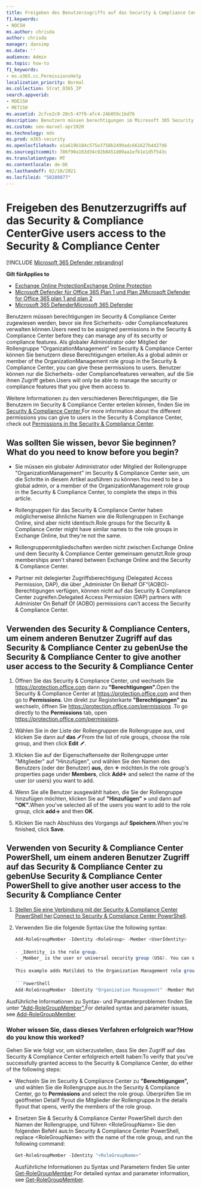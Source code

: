 ```yaml
---
title: Freigeben des Benutzerzugriffs auf das Security & Compliance Center
f1.keywords:
- NOCSH
ms.author: chrisda
author: chrisda
manager: dansimp
ms.date: ''
audience: Admin
ms.topic: how-to
f1_keywords:
- ms.o365.cc.PermissionsHelp
localization_priority: Normal
ms.collection: Strat_O365_IP
search.appverid:
- MOE150
- MET150
ms.assetid: 2cfce2c8-20c5-47f9-afc4-24b059c1bd76
description: Benutzern müssen berechtigungen im Microsoft 365 Security & Compliance Center zugewiesen werden, bevor sie ihre Sicherheits- oder Compliancefeatures verwalten können.
ms.custom: seo-marvel-apr2020
ms.technology: mdo
ms.prod: m365-security
ms.openlocfilehash: e1a619b184c575e3750b2499adc661627b4d27d6
ms.sourcegitcommit: 786f90a163d34c02b8451d09aa1efb1e1d5f543c
ms.translationtype: MT
ms.contentlocale: de-DE
ms.lasthandoff: 02/18/2021
ms.locfileid: "50289877"
---
```

# <a name="give-users-access-to-the-security--compliance-center"></a><span data-ttu-id="cc70a-103">Freigeben des Benutzerzugriffs auf das Security & Compliance Center</span><span class="sxs-lookup"><span data-stu-id="cc70a-103">Give users access to the Security & Compliance Center</span></span>

[!INCLUDE [Microsoft 365 Defender rebranding](../includes/microsoft-defender-for-office.md)]

<span data-ttu-id="cc70a-104">**Gilt für**</span><span class="sxs-lookup"><span data-stu-id="cc70a-104">**Applies to**</span></span>
- [<span data-ttu-id="cc70a-105">Exchange Online Protection</span><span class="sxs-lookup"><span data-stu-id="cc70a-105">Exchange Online Protection</span></span>](exchange-online-protection-overview.md)
- [<span data-ttu-id="cc70a-106">Microsoft Defender für Office 365 Plan 1 und Plan 2</span><span class="sxs-lookup"><span data-stu-id="cc70a-106">Microsoft Defender for Office 365 plan 1 and plan 2</span></span>](office-365-atp.md)
- [<span data-ttu-id="cc70a-107">Microsoft 365 Defender</span><span class="sxs-lookup"><span data-stu-id="cc70a-107">Microsoft 365 Defender</span></span>](../mtp/microsoft-threat-protection.md)

<span data-ttu-id="cc70a-108">Benutzern müssen berechtigungen im Security & Compliance Center zugewiesen werden, bevor sie ihre Sicherheits- oder Compliancefeatures verwalten können.</span><span class="sxs-lookup"><span data-stu-id="cc70a-108">Users need to be assigned permissions in the Security & Compliance Center before they can manage any of its security or compliance features.</span></span> <span data-ttu-id="cc70a-109">Als globaler Administrator oder Mitglied der Rollengruppe "OrganizationManagement" im Security & Compliance Center können Sie benutzern diese Berechtigungen erteilen.</span><span class="sxs-lookup"><span data-stu-id="cc70a-109">As a global admin or member of the OrganizationManagement role group in the Security & Compliance Center, you can give these permissions to users.</span></span> <span data-ttu-id="cc70a-110">Benutzer können nur die Sicherheits- oder Compliancefeatures verwalten, auf die Sie ihnen Zugriff geben.</span><span class="sxs-lookup"><span data-stu-id="cc70a-110">Users will only be able to manage the security or compliance features that you give them access to.</span></span>

<span data-ttu-id="cc70a-111">Weitere Informationen zu den verschiedenen Berechtigungen, die Sie Benutzern im Security & Compliance Center erteilen können, finden Sie im [Security & Compliance Center.](permissions-in-the-security-and-compliance-center.md)</span><span class="sxs-lookup"><span data-stu-id="cc70a-111">For more information about the different permissions you can give to users in the Security & Compliance Center, check out [Permissions in the Security & Compliance Center](permissions-in-the-security-and-compliance-center.md).</span></span>

## <a name="what-do-you-need-to-know-before-you-begin"></a><span data-ttu-id="cc70a-112">Was sollten Sie wissen, bevor Sie beginnen?</span><span class="sxs-lookup"><span data-stu-id="cc70a-112">What do you need to know before you begin?</span></span>

- <span data-ttu-id="cc70a-113">Sie müssen ein globaler Administrator oder Mitglied der Rollengruppe "OrganizationManagement" im Security & Compliance Center sein, um die Schritte in diesem Artikel ausführen zu können.</span><span class="sxs-lookup"><span data-stu-id="cc70a-113">You need to be a global admin, or a member of the OrganizationManagement role group in the Security & Compliance Center, to complete the steps in this article.</span></span>

- <span data-ttu-id="cc70a-114">Rollengruppen für das Security & Compliance Center haben möglicherweise ähnliche Namen wie die Rollengruppen in Exchange Online, sind aber nicht identisch.</span><span class="sxs-lookup"><span data-stu-id="cc70a-114">Role groups for the Security & Compliance Center might have similar names to the role groups in Exchange Online, but they're not the same.</span></span>

- <span data-ttu-id="cc70a-115">Rollengruppenmitgliedschaften werden nicht zwischen Exchange Online und dem Security & Compliance Center gemeinsam genutzt.</span><span class="sxs-lookup"><span data-stu-id="cc70a-115">Role group memberships aren't shared between Exchange Online and the Security & Compliance Center.</span></span>

- <span data-ttu-id="cc70a-116">Partner mit delegierter Zugriffsberechtigung (Delegated Access Permission, DAP), die über „Administer On Behalf OF“(AOBO)-Berechtigungen verfügen, können nicht auf das Security & Compliance Center zugreifen.</span><span class="sxs-lookup"><span data-stu-id="cc70a-116">Delegated Access Permission (DAP) partners with Administer On Behalf Of (AOBO) permissions can't access the Security & Compliance Center.</span></span>

## <a name="use-the-security--compliance-center-to-give-another-user-access-to-the-security--compliance-center"></a><span data-ttu-id="cc70a-117">Verwenden des Security & Compliance Centers, um einem anderen Benutzer Zugriff auf das Security & Compliance Center zu geben</span><span class="sxs-lookup"><span data-stu-id="cc70a-117">Use the Security & Compliance Center to give another user access to the Security & Compliance Center</span></span>

1. <span data-ttu-id="cc70a-118">Öffnen Sie das Security & Compliance Center, und wechseln Sie <https://protection.office.com> dann zu **"Berechtigungen".**</span><span class="sxs-lookup"><span data-stu-id="cc70a-118">Open the Security & Compliance Center at <https://protection.office.com> and then go to **Permissions**.</span></span> <span data-ttu-id="cc70a-119">Um direkt zur Registerkarte **"Berechtigungen" zu** wechseln, öffnen Sie <https://protection.office.com/permissions> .</span><span class="sxs-lookup"><span data-stu-id="cc70a-119">To go directly to the **Permissions** tab, open <https://protection.office.com/permissions>.</span></span>

2. <span data-ttu-id="cc70a-120">Wählen Sie in der Liste der Rollengruppen die Rollengruppe aus, und klicken Sie dann auf **das** ![ Bearbeitungssymbol. ](../../media/O365-MDM-CreatePolicy-EditIcon.gif)</span><span class="sxs-lookup"><span data-stu-id="cc70a-120">From the list of role groups, choose the role group, and then click **Edit** ![Edit icon](../../media/O365-MDM-CreatePolicy-EditIcon.gif).</span></span>

3. <span data-ttu-id="cc70a-121">Klicken Sie auf der Eigenschaftenseite der Rollengruppe unter "Mitglieder" auf "Hinzufügen", und wählen Sie den Namen des Benutzers (oder der Benutzer) **aus,** den ![ Sie hinzufügen ](../../media/ITPro-EAC-AddIcon.gif) möchten.</span><span class="sxs-lookup"><span data-stu-id="cc70a-121">In the role group's properties page under **Members**, click **Add**![Add Icon](../../media/ITPro-EAC-AddIcon.gif) and select the name of the user (or users) you want to add.</span></span>

4. <span data-ttu-id="cc70a-122">Wenn Sie alle Benutzer ausgewählt haben, die Sie der Rollengruppe hinzufügen möchten, klicken Sie auf **"Hinzufügen" \>** und dann auf **"OK".**</span><span class="sxs-lookup"><span data-stu-id="cc70a-122">When you've selected all of the users you want to add to the role group, click **add-\>** and then **OK**.</span></span>

5. <span data-ttu-id="cc70a-123">Klicken Sie nach Abschluss des Vorgangs auf **Speichern**.</span><span class="sxs-lookup"><span data-stu-id="cc70a-123">When you're finished, click **Save**.</span></span>

## <a name="use-security--compliance-center-powershell-to-give-another-user-access-to-the-security--compliance-center"></a><span data-ttu-id="cc70a-124">Verwenden von Security & Compliance Center PowerShell, um einem anderen Benutzer Zugriff auf das Security & Compliance Center zu geben</span><span class="sxs-lookup"><span data-stu-id="cc70a-124">Use Security & Compliance Center PowerShell to give another user access to the Security & Compliance Center</span></span>

1. <span data-ttu-id="cc70a-125">[Stellen Sie eine Verbindung mit der Security & Compliance Center PowerShell her](https://docs.microsoft.com/powershell/exchange/connect-to-scc-powershell).</span><span class="sxs-lookup"><span data-stu-id="cc70a-125">[Connect to Security & Compliance Center PowerShell](https://docs.microsoft.com/powershell/exchange/connect-to-scc-powershell).</span></span>

2. <span data-ttu-id="cc70a-126">Verwenden Sie die folgende Syntax:</span><span class="sxs-lookup"><span data-stu-id="cc70a-126">Use the following syntax:</span></span>

   ```powershell
   Add-RoleGroupMember -Identity <RoleGroup> -Member <UserIdentity>

   - _Identity_ is the role group.
   - _Member_ is the user or universal security group (USG). You can specify only one member at a time.

   This example adds MatildaS to the Organization Management role group.

   ```PowerShell
   Add-RoleGroupMember -Identity "Organization Management" -Member MatildaS
   ```

<span data-ttu-id="cc70a-127">Ausführliche Informationen zu Syntax- und Parameterproblemen finden Sie unter ["Add-RoleGroupMember".](https://docs.microsoft.com/powershell/module/exchange/add-rolegroupmember)</span><span class="sxs-lookup"><span data-stu-id="cc70a-127">For detailed syntax and parameter issues, see [Add-RoleGroupMember](https://docs.microsoft.com/powershell/module/exchange/add-rolegroupmember)</span></span>

### <a name="how-do-you-know-this-worked"></a><span data-ttu-id="cc70a-128">Woher wissen Sie, dass dieses Verfahren erfolgreich war?</span><span class="sxs-lookup"><span data-stu-id="cc70a-128">How do you know this worked?</span></span>

<span data-ttu-id="cc70a-129">Gehen Sie wie folgt vor, um sicherzustellen, dass Sie den Zugriff auf das Security & Compliance Center erfolgreich erteilt haben:</span><span class="sxs-lookup"><span data-stu-id="cc70a-129">To verify that you've successfully granted access to the Security & Compliance Center, do either of the following steps:</span></span>

- <span data-ttu-id="cc70a-130">Wechseln Sie im Security & Compliance Center zu **"Berechtigungen",** und wählen Sie die Rollengruppe aus.</span><span class="sxs-lookup"><span data-stu-id="cc70a-130">In the Security & Compliance Center, go to **Permissions** and select the role group.</span></span> <span data-ttu-id="cc70a-131">Überprüfen Sie im geöffneten Detailf flyout die Mitglieder der Rollengruppe.</span><span class="sxs-lookup"><span data-stu-id="cc70a-131">In the details flyout that opens, verify the members of the role group.</span></span>

- <span data-ttu-id="cc70a-132">Ersetzen Sie & Security & Compliance Center PowerShell durch den Namen der Rollengruppe, und führen \<RoleGroupName\> Sie den folgenden Befehl aus:</span><span class="sxs-lookup"><span data-stu-id="cc70a-132">In Security & Compliance Center PowerShell, replace \<RoleGroupName\> with the name of the role group, and run the following command:</span></span>

  ```powershell
  Get-RoleGroupMember -Identity "<RoleGroupName>"
  ```

  <span data-ttu-id="cc70a-133">Ausführliche Informationen zu Syntax und Parametern finden Sie unter [Get-RoleGroupMember](https://docs.microsoft.com/powershell/module/exchange/Get-RoleGroupMember).</span><span class="sxs-lookup"><span data-stu-id="cc70a-133">For detailed syntax and parameter information, see [Get-RoleGroupMember](https://docs.microsoft.com/powershell/module/exchange/Get-RoleGroupMember).</span></span>
